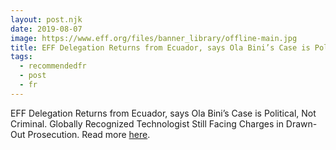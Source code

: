 ```yaml
---
layout: post.njk
date: 2019-08-07
image: https://www.eff.org/files/banner_library/offline-main.jpg
title: EFF Delegation Returns from Ecuador, says Ola Bini’s Case is Political, Not Criminal
tags:
  - recommendedfr
  - post
  - fr
---
```

EFF Delegation Returns from Ecuador, says Ola Bini’s Case is Political, Not Criminal. Globally Recognized Technologist Still Facing Charges in Drawn-Out Prosecution. Read more [here](https://www.eff.org/press/releases/eff-delegation-returns-ecuador-says-ola-binis-case-political-not-criminal).

